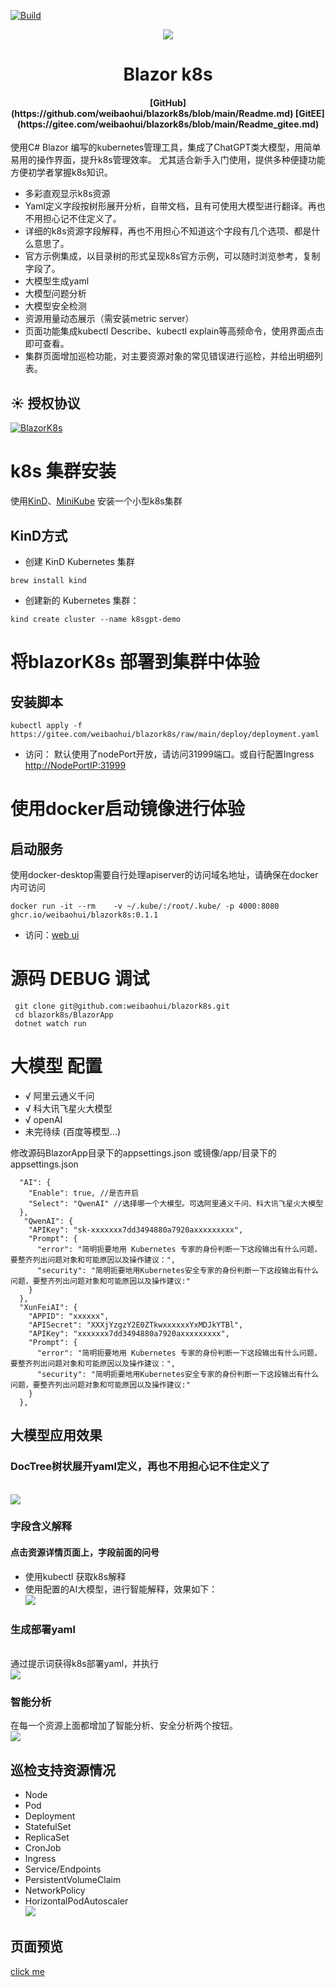 [![Build](https://github.com/weibaohui/blazork8s/actions/workflows/BlazorApp.yml/badge.svg)](https://github.com/weibaohui/blazork8s/actions/workflows/server.yml)


<p align="center">
  <a href="https://gitee.com/weibaohui/blazork8s">
    <img src="https://gitee.com/weibaohui/blazork8s/raw/main/BlazorApp/wwwroot/pro_icon.svg">
  </a>
  <h1 align="center"> Blazor k8s </h1>
  <h4 align="center"> [GitHub](https://github.com/weibaohui/blazork8s/blob/main/Readme.md) [GitEE](https://gitee.com/weibaohui/blazork8s/blob/main/Readme_gitee.md) </h4>
</p>

使用C# Blazor 编写的kubernetes管理工具，集成了ChatGPT类大模型，用简单易用的操作界面，提升k8s管理效率。
尤其适合新手入门使用，提供多种便捷功能方便初学者掌握k8s知识。

* 多彩直观显示k8s资源
* Yaml定义字段按树形展开分析，自带文档，且有可使用大模型进行翻译。再也不用担心记不住定义了。
* 详细的k8s资源字段解释，再也不用担心不知道这个字段有几个选项、都是什么意思了。
* 官方示例集成，以目录树的形式呈现k8s官方示例，可以随时浏览参考，复制字段了。
* 大模型生成yaml
* 大模型问题分析
* 大模型安全检测
* 资源用量动态展示（需安装metric server）
* 页面功能集成kubectl Describe、kubectl explain等高频命令，使用界面点击即可查看。
* 集群页面增加巡检功能，对主要资源对象的常见错误进行巡检，并给出明细列表。

## ☀️ 授权协议

[![BlazorK8s](https://img.shields.io/badge/License-MIT-blue?style=flat-square)](https://github.com/weibaohui/blazork8s/blob/master/LICENSE)

# k8s 集群安装

使用[KinD](https://kind.sigs.k8s.io/docs/user/quick-start/)、[MiniKube](https://minikube.sigs.k8s.io/docs/start/)
安装一个小型k8s集群

## KinD方式

* 创建 KinD Kubernetes 集群

```
brew install kind
```

* 创建新的 Kubernetes 集群：

```
kind create cluster --name k8sgpt-demo
```

# 将blazorK8s 部署到集群中体验

## 安装脚本

```docker
kubectl apply -f https://gitee.com/weibaohui/blazork8s/raw/main/deploy/deployment.yaml
```

* 访问：
  默认使用了nodePort开放，请访问31999端口。或自行配置Ingress
  [http://NodePortIP:31999](http://127.0.0.1:31999)

# 使用docker启动镜像进行体验

## 启动服务

使用docker-desktop需要自行处理apiserver的访问域名地址，请确保在docker内可访问

```docker
docker run -it --rm    -v ~/.kube/:/root/.kube/ -p 4000:8080 ghcr.io/weibaohui/blazork8s:0.1.1
```

* 访问：[web ui](http://127.0.0.1:4000)

# 源码 DEBUG 调试

```
 git clone git@github.com:weibaohui/blazork8s.git
 cd blazork8s/BlazorApp
 dotnet watch run
```

# 大模型 配置

* √ 阿里云通义千问
* √ 科大讯飞星火大模型
* √ openAI
* 未完待续 (百度等模型...)

修改源码BlazorApp目录下的appsettings.json
或镜像/app/目录下的appsettings.json

```
  "AI": {
    "Enable": true, //是否开启
    "Select": "QwenAI" //选择哪一个大模型。可选阿里通义千问、科大讯飞星火大模型
  },
   "QwenAI": {
    "APIKey": "sk-xxxxxxx7dd3494880a7920axxxxxxxxx",
    "Prompt": {
      "error": "简明扼要地用 Kubernetes 专家的身份判断一下这段输出有什么问题，要整齐列出问题对象和可能原因以及操作建议：",
      "security": "简明扼要地用Kubernetes安全专家的身份判断一下这段输出有什么问题，要整齐列出问题对象和可能原因以及操作建议:"
    }
  },
  "XunFeiAI": {
    "APPID": "xxxxxx",
    "APISecret": "XXXjYzgzY2E0ZTkwxxxxxxYxMDJkYTBl",
    "APIKey": "xxxxxxx7dd3494880a7920axxxxxxxxx",
    "Prompt": {
      "error": "简明扼要地用 Kubernetes 专家的身份判断一下这段输出有什么问题，要整齐列出问题对象和可能原因以及操作建议：",
      "security": "简明扼要地用Kubernetes安全专家的身份判断一下这段输出有什么问题，要整齐列出问题对象和可能原因以及操作建议:"
    }
  },
```

## 大模型应用效果

### DocTree树状展开yaml定义，再也不用担心记不住定义了

<br>
  <img src="https://gitee.com/weibaohui/blazork8s/raw/main/docs/img/doc-tree.gif">
  <br>

### 字段含义解释

#### 点击资源详情页面上，字段前面的问号

* 使用kubectl 获取k8s解释
* 使用配置的AI大模型，进行智能解释，效果如下：
  <br>
  <img src="https://gitee.com/weibaohui/blazork8s/raw/main/docs/img/kubectl-explain.gif">
  <br>

### 生成部署yaml

<br>
通过提示词获得k8s部署yaml，并执行<br>
<img src="https://gitee.com/weibaohui/blazork8s/raw/main/docs/img/gpt-deploy.gif">
<br>

### 智能分析

在每一个资源上面都增加了智能分析、安全分析两个按钮。
<br>
<img src="https://gitee.com/weibaohui/blazork8s/raw/main/docs/img/POD-analyze.gif">
<br>

## 巡检支持资源情况

* Node
* Pod
* Deployment
* StatefulSet
* ReplicaSet
* CronJob
* Ingress
* Service/Endpoints
* PersistentVolumeClaim
* NetworkPolicy
* HorizontalPodAutoscaler
  <br>
  <img src="https://gitee.com/weibaohui/blazork8s/raw/main/docs/img/cluster-inspection.png">
  <br>

## 页面预览

[click me](doc/ui_gitee.md)
